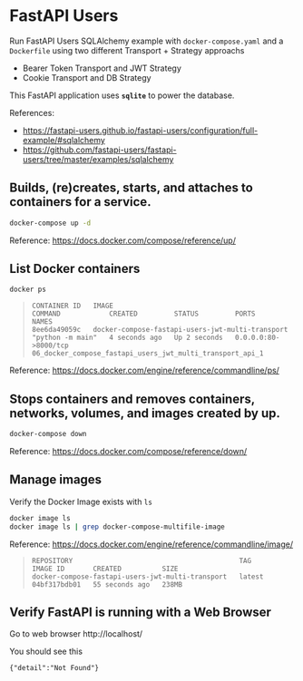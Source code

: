 # FastAPI Users

Run FastAPI Users SQLAlchemy example with `docker-compose.yaml` and a `Dockerfile`
using two different Transport + Strategy approachs
- Bearer Token Transport and JWT Strategy
- Cookie Transport and DB Strategy

This FastAPI application uses **`sqlite`** to power the database.

References:
- https://fastapi-users.github.io/fastapi-users/configuration/full-example/#sqlalchemy
- https://github.com/fastapi-users/fastapi-users/tree/master/examples/sqlalchemy

## Builds, (re)creates, starts, and attaches to containers for a service.

  ```sh
  docker-compose up -d
  ```

   Reference: https://docs.docker.com/compose/reference/up/


## List Docker containers

  ```sh
  docker ps
  ```

  >```
  >CONTAINER ID   IMAGE                                                  COMMAND            CREATED         STATUS         PORTS                  NAMES
  >8ee6da49059c   docker-compose-fastapi-users-jwt-multi-transport       "python -m main"   4 seconds ago   Up 2 seconds   0.0.0.0:80->8000/tcp   06_docker_compose_fastapi_users_jwt_multi_transport_api_1
  >```

  Reference: https://docs.docker.com/engine/reference/commandline/ps/


## Stops containers and removes containers, networks, volumes, and images created by up.

  ```sh
  docker-compose down
  ```

  Reference: https://docs.docker.com/compose/reference/down/


## Manage images

  Verify the Docker Image exists with `ls`

  ```sh
  docker image ls
  docker image ls | grep docker-compose-multifile-image
  ```

  Reference: https://docs.docker.com/engine/reference/commandline/image/

  >```
  >REPOSITORY                                         TAG       IMAGE ID       CREATED          SIZE
  >docker-compose-fastapi-users-jwt-multi-transport   latest    04bf317bdb01   55 seconds ago   238MB
  >```


## Verify FastAPI is running with a Web Browser

  Go to web browser http://localhost/

  You should see this

  ```
  {"detail":"Not Found"}
  ```
